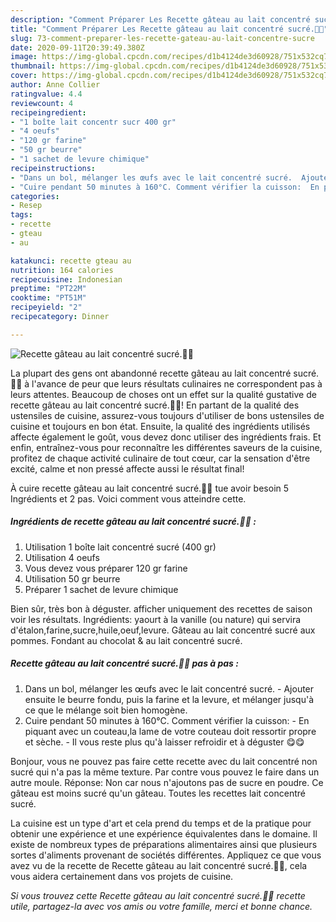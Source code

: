 ```yaml
---
description: "Comment Préparer Les Recette gâteau au lait concentré sucré.👩‍🍳"
title: "Comment Préparer Les Recette gâteau au lait concentré sucré.👩‍🍳"
slug: 73-comment-preparer-les-recette-gateau-au-lait-concentre-sucre
date: 2020-09-11T20:39:49.380Z
image: https://img-global.cpcdn.com/recipes/d1b4124de3d60928/751x532cq70/recette-gateau-au-lait-concentre-sucre👩🍳-photo-principale-de-la-recette.jpg
thumbnail: https://img-global.cpcdn.com/recipes/d1b4124de3d60928/751x532cq70/recette-gateau-au-lait-concentre-sucre👩🍳-photo-principale-de-la-recette.jpg
cover: https://img-global.cpcdn.com/recipes/d1b4124de3d60928/751x532cq70/recette-gateau-au-lait-concentre-sucre👩🍳-photo-principale-de-la-recette.jpg
author: Anne Collier
ratingvalue: 4.4
reviewcount: 4
recipeingredient:
- "1 boîte lait concentr sucr 400 gr"
- "4 oeufs"
- "120 gr farine"
- "50 gr beurre"
- "1 sachet de levure chimique"
recipeinstructions:
- "Dans un bol, mélanger les œufs avec le lait concentré sucré.  Ajouter ensuite le beurre fondu, puis la farine et la levure, et mélanger jusqu&#39;à ce que le mélange soit bien homogène."
- "Cuire pendant 50 minutes à 160°C. Comment vérifier la cuisson:  En piquant avec un couteau,la lame de votre couteau doit ressortir propre et sèche. Il vous reste plus qu&#39;à laisser refroidir et à déguster 😋😋"
categories:
- Resep
tags:
- recette
- gteau
- au

katakunci: recette gteau au 
nutrition: 164 calories
recipecuisine: Indonesian
preptime: "PT22M"
cooktime: "PT51M"
recipeyield: "2"
recipecategory: Dinner

---
```



![Recette gâteau au lait concentré sucré.👩‍🍳](https://img-global.cpcdn.com/recipes/d1b4124de3d60928/751x532cq70/recette-gateau-au-lait-concentre-sucre👩🍳-photo-principale-de-la-recette.jpg)

La plupart des gens ont abandonné recette gâteau au lait concentré sucré.👩‍🍳 à l'avance de peur que leurs résultats culinaires ne correspondent pas à leurs attentes. Beaucoup de choses ont un effet sur la qualité gustative de recette gâteau au lait concentré sucré.👩‍🍳! En partant de la qualité des ustensiles de cuisine, assurez-vous toujours d'utiliser de bons ustensiles de cuisine et toujours en bon état. Ensuite, la qualité des ingrédients utilisés affecte également le goût, vous devez donc utiliser des ingrédients frais. Et enfin, entraînez-vous pour reconnaître les différentes saveurs de la cuisine, profitez de chaque activité culinaire de tout cœur, car la sensation d'être excité, calme et non pressé affecte aussi le résultat final!

<!--inarticleads1-->

À cuire recette gâteau au lait concentré sucré.👩‍🍳 tue avoir besoin 5 Ingrédients et 2 pas. Voici comment vous atteindre cette.

##### Ingrédients de recette gâteau au lait concentré sucré.👩‍🍳 :

1. Utilisation 1 boîte lait concentré sucré (400 gr)
1. Utilisation 4 oeufs
1. Vous devez vous préparer 120 gr farine
1. Utilisation 50 gr beurre
1. Préparer 1 sachet de levure chimique


Bien sûr, très bon à déguster. afficher uniquement des recettes de saison voir les résultats. Ingrédients: yaourt à la vanille (ou nature) qui servira d&#39;étalon,farine,sucre,huile,oeuf,levure. Gâteau au lait concentré sucré aux pommes. Fondant au chocolat &amp; au lait concentré sucré. 

<!--inarticleads2-->

##### Recette gâteau au lait concentré sucré.👩‍🍳 pas à pas :

1. Dans un bol, mélanger les œufs avec le lait concentré sucré.  - Ajouter ensuite le beurre fondu, puis la farine et la levure, et mélanger jusqu&#39;à ce que le mélange soit bien homogène.
1. Cuire pendant 50 minutes à 160°C. Comment vérifier la cuisson: -  En piquant avec un couteau,la lame de votre couteau doit ressortir propre et sèche. - Il vous reste plus qu&#39;à laisser refroidir et à déguster 😋😋


Bonjour, vous ne pouvez pas faire cette recette avec du lait concentré non sucré qui n&#39;a pas la même texture. Par contre vous pouvez le faire dans un autre moule. Réponse: Non car nous n&#39;ajoutons pas de sucre en poudre. Ce gâteau est moins sucré qu&#39;un gâteau. Toutes les recettes lait concentré sucré. 

<!--inarticleads1-->

<p>
La cuisine est un type d'art et cela prend du temps et de la pratique pour obtenir une expérience et une expérience équivalentes dans le domaine. Il existe de nombreux types de préparations alimentaires ainsi que plusieurs sortes d'aliments provenant de sociétés différentes. Appliquez ce que vous avez vu de la recette de Recette gâteau au lait concentré sucré.👩‍🍳, cela vous aidera certainement dans vos projets de cuisine.
</p>

<p>
<i>Si vous trouvez cette Recette gâteau au lait concentré sucré.👩‍🍳 recette utile, partagez-la avec vos amis ou votre famille, merci et bonne chance.</i>
</p>
